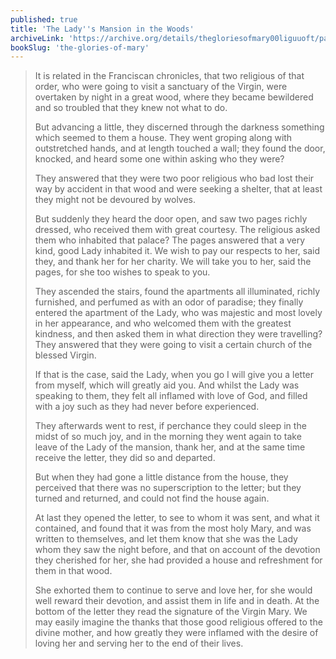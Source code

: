 ```yaml
---
published: true
title: 'The Lady''s Mansion in the Woods'
archiveLink: 'https://archive.org/details/thegloriesofmary00liguuoft/page/453?view=theater'
bookSlug: 'the-glories-of-mary'
---
```


> It is related in the Franciscan chronicles, that two religious of that order, who were going to visit a sanctuary of the Virgin, were overtaken by night in a great wood, where they became bewildered and so troubled that they knew not what to do.
>
> But advancing a little, they discerned through the darkness something which seemed to them a house. They went groping along with outstretched hands, and at length touched a wall; they found the door, knocked, and heard some one within asking who they were?
>
> They answered that they were two poor religious who bad lost their way by accident in that wood and were seeking a shelter, that at least they might not be devoured by wolves.
>
> But suddenly they heard the door open, and saw two pages richly dressed, who received them with great courtesy. The religious asked them who inhabited that palace? The pages answered that a very kind, good Lady inhabited it. We wish to pay our respects to her, said they, and thank her for her charity. We will take you to her, said the pages, for she too wishes to speak to you.
>
> They ascended the stairs, found the apartments all illuminated, richly furnished, and perfumed as with an odor of paradise; they finally entered the apartment of the Lady, who was majestic and most lovely in her appearance, and who welcomed them with the greatest kindness, and then asked them in what direction they were travelling? They answered that they were going to visit a certain church of the blessed Virgin.
>
> If that is the case, said the Lady, when you go I will give you a letter from myself, which will greatly aid you. And whilst the Lady was speaking to them, they felt all inflamed with love of God, and filled with a joy such as they had never before experienced.
>
> They afterwards went to rest, if perchance they could sleep in the midst of so much joy, and in the morning they went again to take leave of the Lady of the mansion, thank her, and at the same time receive the letter, they did so and departed.
>
> But when they had gone a little distance from the house, they perceived that there was no superscription to the letter; but they turned and returned, and could not find the house again.
>
> At last they opened the letter, to see to whom it was sent, and what it contained, and found that it was from the most holy Mary, and was written to themselves, and let them know that she was the Lady whom they saw the night before, and that on account of the devotion they cherished for her, she had provided a house and refreshment for them in that wood.
>
> She exhorted them to continue to serve and love her, for she would well reward their devotion, and assist them in life and in death. At the bottom of the letter they read the signature of the Virgin Mary. We may easily imagine the thanks that those good religious offered to the divine mother, and how greatly they were inflamed with the desire of loving her and serving her to the end of their lives.